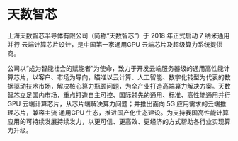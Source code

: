 # 天数智芯

上海天数智芯半导体有限公司（简称“天数智芯”）于 2018 年正式启动 7 纳米通用并行 云端计算芯片设计，是中国第一家通用GPU 云端芯片及超级算力系统提供商。

公司以“成为智能社会的赋能者”为使命，致力于开发云端服务器级的通用高性能计算芯片，以客户、市场为导向，瞄准以云计算、人工智能、数字化转型为代表的数据驱动技术市场，解决核心算力瓶颈问题，为全产业打造高端算力解决方案。天数智芯立足国内市场，重点打造自主可控、国际领先的通用、标准、高性能通用并行 GPU 云端计算芯片，从芯片端解决算力问题；并推出面向 5G 应用需求的云端推理芯片，兼容主流 通用GPU 生态，推进国产化生态建设。为支持我国高性能计算应用的可持续发展持续发力，以更可信、更高效、更经济的方式帮助各行业实现算力升级。
